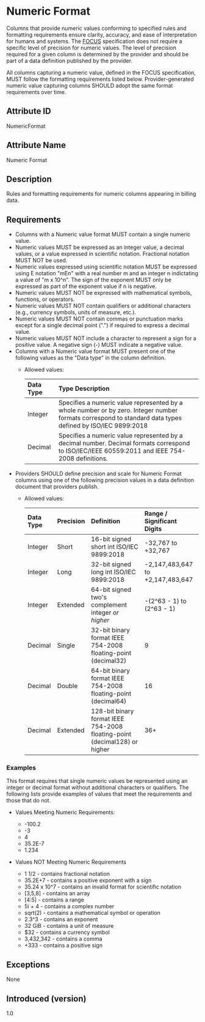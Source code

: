 # Numeric Format

Columns that provide numeric values conforming to specified rules and formatting requirements ensure clarity, accuracy, and ease of interpretation for humans and systems. The [FOCUS](#glossary:finops-cost-and-usage-specification) specification does not require a specific level of precision for numeric values. The level of precision required for a given column is determined by the provider and should be part of a data definition published by the provider.

All columns capturing a numeric value, defined in the FOCUS specification, MUST follow the formatting requirements listed below. Provider-generated numeric value capturing columns SHOULD adopt the same format requirements over time.

## Attribute ID

NumericFormat

## Attribute Name

Numeric Format

## Description

Rules and formatting requirements for numeric columns appearing in billing data.

## Requirements

* Columns with a Numeric value format MUST contain a single numeric value.
* Numeric values MUST be expressed as an integer value, a decimal values, or a value expressed in scientific notation. Fractional notation MUST NOT be used.
* Numeric values expressed using scientific notation MUST be expressed using E notation "mEn" with a real number m and an integer n indictating a value of "m x 10^n".   The sign of the exponent MUST only be expressed as part of the exponent value if n is negative.
* Numeric values MUST NOT be expressed with mathematical symbols, functions, or operators.
* Numeric values MUST NOT contain qualifiers or additional characters (e.g., currency symbols, units of measure, etc.).
* Numeric values MUST NOT contain commas or punctuation marks except for a single decimal point (".") if required to express a decimal value.
* Numeric values MUST NOT include a character to represent a sign for a positive value. A negative sign (-) MUST indicate a negative value.
* Columns with a Numeric value format MUST present one of the following values as the "Data type" in the column definition.
  * Allowed values:

    | Data Type | Type Description |
    |:----------|:-----------------|
    | Integer   | Specifies a numeric value represented by a whole number or by zero. Integer number formats correspond to standard data types defined by ISO/IEC 9899:2018 |
    | Decimal   | Specifies a numeric value represented by a decimal number. Decimal formats correspond to ISO/IEC/IEEE 60559:2011 and IEEE 754-2008 definitions. |
* Providers SHOULD define precision and scale for Numeric Format columns using one of the following precision values in a data definition document that providers publish.
  * Allowed values:

    | Data Type | Precision | Definition                                                                | Range / Significant Digits       |
    |:----------|:----------|:--------------------------------------------------------------------------|:---------------------------------|
    | Integer   | Short     | 16-bit signed short int ISO/IEC 9899:2018                                 | -32,767 to +32,767               |
    | Integer   | Long      | 32-bit signed long int ISO/IEC 9899:2018                                  | -2,147,483,647 to +2,147,483,647 |
    | Integer   | Extended  | 64-bit signed two's complement integer *or higher*                        | -(2^63 - 1) to (2^63 - 1)        |
    | Decimal   | Single    | 32-bit binary format IEEE 754-2008 floating-point (decimal32)             | 9                                |
    | Decimal   | Double    | 64-bit binary format IEEE 754-2008 floating-point (decimal64)             | 16                               |
    | Decimal   | Extended  | 128-bit binary format IEEE 754-2008 floating-point (decimal128) or higher | 36+                              |

### Examples

This format requires that single numeric values be represented using an integer or decimal format without additional characters or qualifiers. The following lists provide examples of values that meet the requirements and those that do not.

* Values Meeting Numeric Requirements:
  * -100.2
  * -3
  * 4
  * 35.2E-7
  * 1.234
  
* Values NOT Meeting Numeric Requirements
  * 1 1/2 - contains fractional notation
  * 35.2E+7 - contains a positive exponent with a sign
  * 35.24 x 10^7 - contains an invalid format for scientific notation
  * [3,5,8] - contains an array
  * [4:5] - contains a range
  * 5i + 4 - contains a complex number
  * sqrt(2) - contains a mathematical symbol or operation
  * 2.3^3 - contains an exponent
  * 32 GiB - contains a unit of measure
  * $32 - contains a currency symbol
  * 3,432,342 - contains a comma
  * +333 - contains a positive sign

## Exceptions

None

## Introduced (version)

1.0
